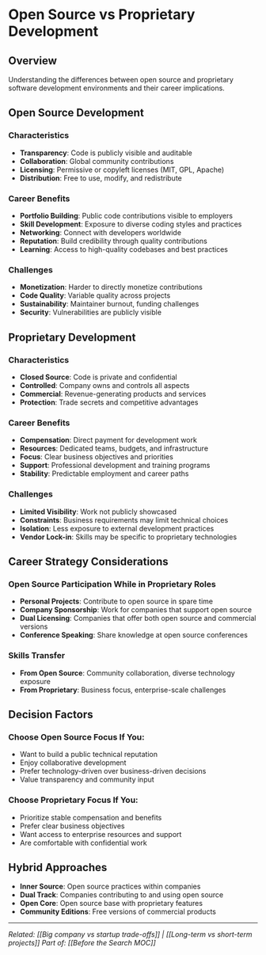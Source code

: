 # Open Source vs Proprietary Development

## Overview
Understanding the differences between open source and proprietary software development environments and their career implications.

## Open Source Development

### Characteristics
- **Transparency**: Code is publicly visible and auditable
- **Collaboration**: Global community contributions
- **Licensing**: Permissive or copyleft licenses (MIT, GPL, Apache)
- **Distribution**: Free to use, modify, and redistribute

### Career Benefits
- **Portfolio Building**: Public code contributions visible to employers
- **Skill Development**: Exposure to diverse coding styles and practices
- **Networking**: Connect with developers worldwide
- **Reputation**: Build credibility through quality contributions
- **Learning**: Access to high-quality codebases and best practices

### Challenges
- **Monetization**: Harder to directly monetize contributions
- **Code Quality**: Variable quality across projects
- **Sustainability**: Maintainer burnout, funding challenges
- **Security**: Vulnerabilities are publicly visible

## Proprietary Development

### Characteristics
- **Closed Source**: Code is private and confidential
- **Controlled**: Company owns and controls all aspects
- **Commercial**: Revenue-generating products and services
- **Protection**: Trade secrets and competitive advantages

### Career Benefits
- **Compensation**: Direct payment for development work
- **Resources**: Dedicated teams, budgets, and infrastructure
- **Focus**: Clear business objectives and priorities
- **Support**: Professional development and training programs
- **Stability**: Predictable employment and career paths

### Challenges
- **Limited Visibility**: Work not publicly showcased
- **Constraints**: Business requirements may limit technical choices
- **Isolation**: Less exposure to external development practices
- **Vendor Lock-in**: Skills may be specific to proprietary technologies

## Career Strategy Considerations

### Open Source Participation While in Proprietary Roles
- **Personal Projects**: Contribute to open source in spare time
- **Company Sponsorship**: Work for companies that support open source
- **Dual Licensing**: Companies that offer both open source and commercial versions
- **Conference Speaking**: Share knowledge at open source conferences

### Skills Transfer
- **From Open Source**: Community collaboration, diverse technology exposure
- **From Proprietary**: Business focus, enterprise-scale challenges

## Decision Factors

### Choose Open Source Focus If You:
- Want to build a public technical reputation
- Enjoy collaborative development
- Prefer technology-driven over business-driven decisions
- Value transparency and community input

### Choose Proprietary Focus If You:
- Prioritize stable compensation and benefits
- Prefer clear business objectives
- Want access to enterprise resources and support
- Are comfortable with confidential work

## Hybrid Approaches
- **Inner Source**: Open source practices within companies
- **Dual Track**: Companies contributing to and using open source
- **Open Core**: Open source base with proprietary features
- **Community Editions**: Free versions of commercial products

---
*Related: [[Big company vs startup trade-offs]] | [[Long-term vs short-term projects]]*
*Part of: [[Before the Search MOC]]*